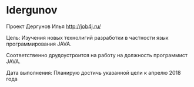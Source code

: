 # Idergunov
Проект Дергунов Илья
http://job4j.ru/ 

Цель:
Изучения новых технолигий разработки в частности язык программирования JAVA. 

Соответственно друдоустроится на работу на должность программист JAVA.

Дата выполнения:
Планирую достичь указанной цели к апрелю 2018 года

